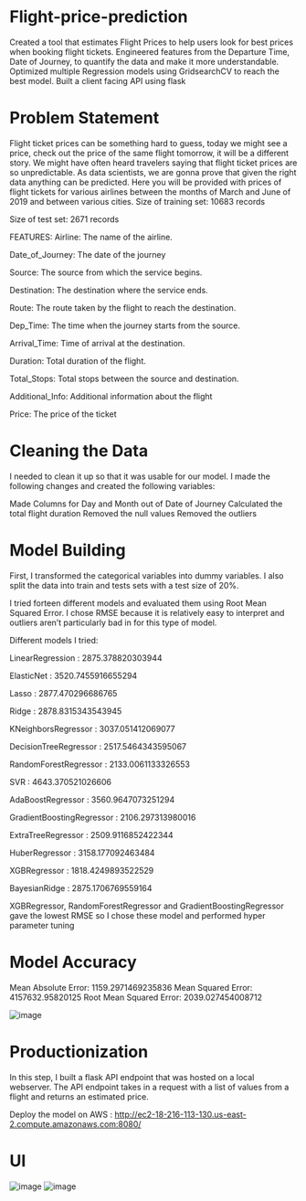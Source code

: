# Flight-price-prediction

Created a tool that estimates Flight Prices to help users look for best prices when booking flight tickets.
Engineered features from the Departure Time, Date of Journey, to quantify the data and make it more understandable.
Optimized multiple Regression models using GridsearchCV to reach the best model.
Built a client facing API using flask

# Problem Statement

Flight ticket prices can be something hard to guess, today we might see a price, check out the price of the same flight tomorrow, it will be a different story. We might have often heard travelers saying that flight ticket prices are so unpredictable. As data scientists, we are gonna prove that given the right data anything can be predicted. Here you will be provided with prices of flight tickets for various airlines between the months of March and June of 2019 and between various cities. Size of training set: 10683 records

Size of test set: 2671 records

FEATURES: Airline: The name of the airline.

Date_of_Journey: The date of the journey

Source: The source from which the service begins.

Destination: The destination where the service ends.

Route: The route taken by the flight to reach the destination.

Dep_Time: The time when the journey starts from the source.

Arrival_Time: Time of arrival at the destination.

Duration: Total duration of the flight.

Total_Stops: Total stops between the source and destination.

Additional_Info: Additional information about the flight

Price: The price of the ticket


# Cleaning the Data

I needed to clean it up so that it was usable for our model. I made the following changes and created the following variables:

Made Columns for Day and Month out of Date of Journey
Calculated the total flight duration
Removed the null values
Removed the outliers

# Model Building

First, I transformed the categorical variables into dummy variables. I also split the data into train and tests sets with a test size of 20%.

I tried forteen different models and evaluated them using Root Mean Squared Error. I chose RMSE because it is relatively easy to interpret and outliers aren’t particularly bad in for this type of model.

Different models I tried:

LinearRegression :  2875.378820303944

ElasticNet : 3520.7455916655294

Lasso :  2877.470296686765

Ridge :  2878.8315343543945

KNeighborsRegressor :  3037.051412069077

DecisionTreeRegressor :  2517.5464343595067

RandomForestRegressor :  2133.0061133326553

SVR :  4643.370521026606

AdaBoostRegressor :  3560.9647073251294

GradientBoostingRegressor :  2106.297313980016

ExtraTreeRegressor :  2509.9116852422344

HuberRegressor :  3158.177092463484

XGBRegressor :  1818.4249893522529

BayesianRidge :  2875.1706769559164

XGBRegressor, RandomForestRegressor and GradientBoostingRegressor gave the lowest RMSE so I chose these model and performed hyper parameter tuning

# Model Accuracy

Mean Absolute Error: 1159.2971469235836
Mean Squared Error: 4157632.95820125
Root Mean Squared Error: 2039.027454008712

![image](https://user-images.githubusercontent.com/84179246/132945652-2c5bc33b-dbc7-470a-aa0d-fc286516df10.png)

# Productionization

In this step, I built a flask API endpoint that was hosted on a local webserver. The API endpoint takes in a request with a list of values from a flight and returns an estimated price.

Deploy the model on AWS : http://ec2-18-216-113-130.us-east-2.compute.amazonaws.com:8080/

# UI

![image](https://user-images.githubusercontent.com/84179246/133458342-31d45e98-bbbd-4e6d-909e-c1f36799398c.png)
![image](https://user-images.githubusercontent.com/84179246/134751261-743c1e30-8a4e-468e-a3ea-266ecdc28f6b.png)




